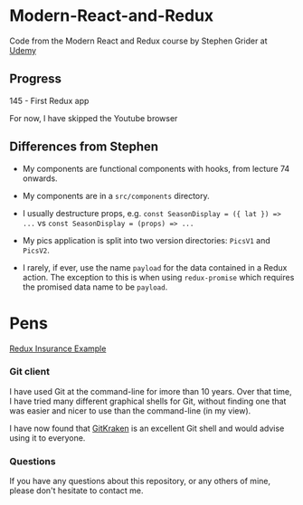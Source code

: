 # Modern-React-and-Redux

Code from the Modern React and Redux course by Stephen Grider at
[Udemy](https://www.udemy.com/course/react-redux)

## Progress

  145 - First Redux app

For now, I have skipped the Youtube browser

## Differences from Stephen

* My components are functional components with hooks, from lecture 74 onwards.

* My components are in a `src/components` directory.

* I usually destructure props, e.g. `const SeasonDisplay = ({ lat }) => ...`
  vs `const SeasonDisplay = (props) => ...`

* My pics application is split into two version directories: `PicsV1` and `PicsV2`.

* I rarely, if ever, use the name `payload` for the data contained in a Redux action.
  The exception to this is when using `redux-promise` which requires the promised data
  name to be `payload`.

# Pens

[Redux Insurance Example](https://codepen.io/juliannicholls/pen/dyyjVyJ)

### Git client

I have used Git at the command-line for imore than 10 years. Over that time, I have tried
many different graphical shells for Git, without finding one that was easier
and nicer to use than the command-line (in my view).

I have now found that [GitKraken](https://www.gitkraken.com) is an excellent
Git shell and would advise using it to everyone.

### Questions

If you have any questions about this repository, or any others of mine, please
don't hesitate to contact me.
